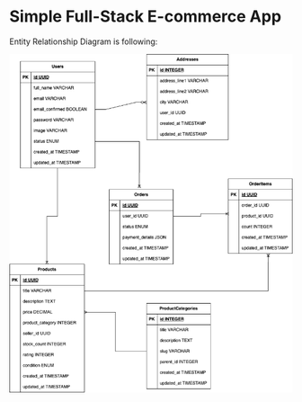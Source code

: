 # Simple Full-Stack E-commerce App

Entity Relationship Diagram is following:

![e-commerce erd](./ecommerce_erd.png)